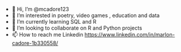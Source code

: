 - 👋 Hi, I’m @mcadore123
- 👀 I’m interested in poetry, video games , education and data 
- 🌱 I’m currently learning SQL and R
- 💞️ I’m looking to collaborate on R and Python projects
- 📫 How to reach me Linkedin https://www.linkedin.com/in/marlon-cadore-1b330558/

<!---
mcadore123/mcadore123 is a ✨ special ✨ repository because its `README.md` (this file) appears on your GitHub profile.
You can click the Preview link to take a look at your changes.
--->
